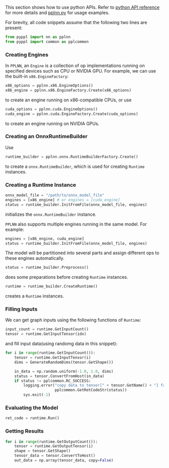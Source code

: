 This section shows how to use python APIs. Refer to [python API reference](python-api-reference.md) for more details and [pplnn.py](../../tools/pplnn.py) for usage examples.

For brevity, all code snippets assume that the following two lines are present:

```python
from pyppl import nn as pplnn
from pyppl import common as pplcommon
```

### Creating Engines

In `PPLNN`, an `Engine` is a collection of op implementations running on specified devices such as CPU or NVIDIA GPU. For example, we can use the built-in `x86.EngineFactory`:

```python
x86_options = pplnn.x86.EngineOptions()
x86_engine = pplnn.x86.EngineFactory.Create(x86_options)
```

to create an engine running on x86-compatible CPUs, or use

```python
cuda_options = pplnn.cuda.EngineOptions()
cuda_engine = pplnn.cuda.EngineFactory.Create(cuda_options)
```

to create an engine running on NVIDIA GPUs.

### Creating an OnnxRuntimeBuilder

Use

```python
runtime_builder = pplnn.onnx.RuntimeBuilderFactory.Create()
```

to create a `onnx.RuntimeBuilder`, which is used for creating `Runtime` instances.

### Creating a Runtime Instance

```python
onnx_model_file = "/path/to/onnx_model_file"
engines = [x86_engine] # or engines = [cuda_engine]
status = runtime_builder.InitFromFile(onnx_model_file, engines)
```

initializes the `onnx.RuntimeBuilder` instance.

`PPLNN` also supports multiple engines running in the same model. For example:

```python
engines = [x86_engine, cuda_engine]
status = runtime_builder.InitFromFile(onnx_model_file, engines)
```

The model will be partitioned into several parts and assign different ops to these engines automatically.

```python
status = runtime_builder.Preprocess()
```

does some preparations before creating `Runtime` instances.

```python
runtime = runtime_builder.CreateRuntime()
```

creates a `Runtime` instances.

### Filling Inputs

We can get graph inputs using the following functions of `Runtime`:

```python
input_count = runtime.GetInputCount()
tensor = runtime.GetInputTensor(idx)
```

and fill input data(using randomg data in this snippet):

```python
for i in range(runtime.GetInputCount()):
    tensor = runtime.GetInputTensor(i)
    dims = GenerateRandomDims(tensor.GetShape())

    in_data = np.random.uniform(-1.0, 1.0, dims)
    status = tensor.ConvertFromHost(in_data)
    if status != pplcommon.RC_SUCCESS:
        logging.error("copy data to tensor[" + tensor.GetName() + "] failed: " +
                      pplcommon.GetRetCodeStr(status))
        sys.exit(-1)
```

### Evaluating the Model

```python
ret_code = runtime.Run()
```

### Getting Results

```python
for i in range(runtime.GetOutputCount()):
    tensor = runtime.GetOutputTensor(i)
    shape = tensor.GetShape()
    tensor_data = tensor.ConvertToHost()
    out_data = np.array(tensor_data, copy=False)
```
